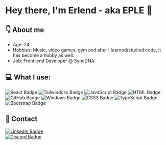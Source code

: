# Hey there, I'm Erlend - aka EPLE 👋

## :point_down: About me
- Age: 24
- Hobbies: Music, video games, gym and after I learned/studied code, it has become a hobby as well.
- Job: Front-end Developer @ SyncDNA

## :computer: What I use: 
<div id="badges">
    <img src="https://img.shields.io/badge/React-20232A?style=for-the-badge&logo=react&logoColor=61DAFB" alt="React Badge"/>
    <img src="https://img.shields.io/badge/Tailwindcss-563D7C?style=for-the-badge&logo=tailwindcss&logoColor=white" alt="Tailwindcss Badge"/>
    <img src="https://img.shields.io/badge/JavaScript-F7DF1E?style=for-the-badge&logo=javascript&logoColor=black" alt="JavaScript Badge"/>
    <img src="https://img.shields.io/badge/HTML5-E34F26?style=for-the-badge&logo=html5&logoColor=white" alt="HTML Badge"/>
    <img src="https://img.shields.io/badge/GitHub-100000?style=for-the-badge&logo=github&logoColor=white" alt="GitHub Badge"/>
    <img src="https://img.shields.io/badge/Windows-0078D6?style=for-the-badge&logo=windows&logoColor=white" alt="Windows Badge"/>
    <img src="https://img.shields.io/badge/CSS3-1572B6?style=for-the-badge&logo=css3&logoColor=white" alt="CSS3 Badge"/>
    <img src="https://img.shields.io/badge/TypeScript-007ACC?style=for-the-badge&logo=typescript&logoColor=white" alt="TypeScript Badge"/>
    <img src="https://img.shields.io/badge/Bootstrap-563D7C?style=for-the-badge&logo=bootstrap&logoColor=white" alt="Bootstrap Badge"/>
</div>

## :calling: Contact
<div>
    <a href="https://www.linkedin.com/in/erlend-s-2206ab159/" style="display: block">
        <img src="https://img.shields.io/badge/LinkedIn-0077B5?style=for-the-badge&logo=linkedin&logoColor=white" alt="LinkedIn Badge"/>
    </a>
    <a href="https://discord.com/users/195228341970796544" style="display: block">
        <img src="https://img.shields.io/badge/Discord-7289DA?style=for-the-badge&logo=discord&logoColor=white" alt="Discord Badge"/>
    </a>
</div>
